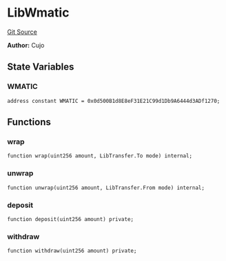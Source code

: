 # LibWmatic
[Git Source](https://github.com/KlimaDAO/klimadao-solidity/blob/29fd912e7e35bfd36ad9c6e57c2a312d3aed3640/src/infinity/libraries/Token/LibWmatic.sol)

**Author:**
Cujo


## State Variables
### WMATIC

```solidity
address constant WMATIC = 0x0d500B1d8E8eF31E21C99d1Db9A6444d3ADf1270;
```


## Functions
### wrap


```solidity
function wrap(uint256 amount, LibTransfer.To mode) internal;
```

### unwrap


```solidity
function unwrap(uint256 amount, LibTransfer.From mode) internal;
```

### deposit


```solidity
function deposit(uint256 amount) private;
```

### withdraw


```solidity
function withdraw(uint256 amount) private;
```

